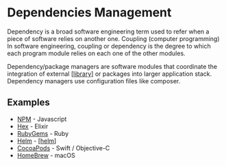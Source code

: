 # Dependencies Management

Dependency is a broad software engineering term used to refer when a piece of software relies on another one. Coupling (computer programming) In software engineering, coupling or dependency is the degree to which each program module relies on each one of the other modules.

Dependency/package managers are software modules that coordinate the integration of external [[library]] or packages into larger application stack. Dependency managers use configuration files like composer.

## Examples

- [NPM](https://www.npmjs.com/) - Javascript
- [Hex](https://hex.pm) - Elixir
- [RubyGems](https://rubygems.org/) - Ruby
- [Helm](https://helm.sh/) - [[helm]]
- [CocoaPods](https://cocoapods.org/) - Swift / Objective-C
- [HomeBrew](https://brew.sh/) - macOS

[//begin]: # "Autogenerated link references for markdown compatibility"
[helm]: ../cloud-computing/helm "Helm"
[library]: library "Library"
[//end]: # "Autogenerated link references"
